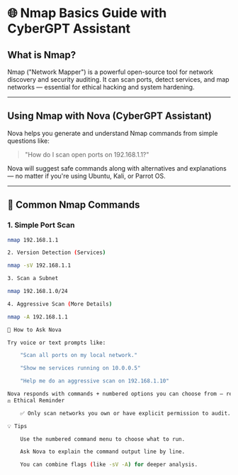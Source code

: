 

# 🌐 Nmap Basics Guide with CyberGPT Assistant

## What is Nmap?
Nmap ("Network Mapper") is a powerful open-source tool for network discovery and security auditing. It can scan ports, detect services, and map networks — essential for ethical hacking and system hardening.

---

## Using Nmap with Nova (CyberGPT Assistant)

Nova helps you generate and understand Nmap commands from simple questions like:

> "How do I scan open ports on 192.168.1.1?"

Nova will suggest safe commands along with alternatives and explanations — no matter if you're using Ubuntu, Kali, or Parrot OS.

---

## 🔧 Common Nmap Commands

### 1. Simple Port Scan
```bash
nmap 192.168.1.1

2. Version Detection (Services)

nmap -sV 192.168.1.1

3. Scan a Subnet

nmap 192.168.1.0/24

4. Aggressive Scan (More Details)

nmap -A 192.168.1.1

🎤 How to Ask Nova

Try voice or text prompts like:

    "Scan all ports on my local network."

    "Show me services running on 10.0.0.5"

    "Help me do an aggressive scan on 192.168.1.10"

Nova responds with commands + numbered options you can choose from — ready to copy, run, or modify.
⚖️ Ethical Reminder

    ✅ Only scan networks you own or have explicit permission to audit. Unauthorized scanning is illegal and unethical.

💡 Tips

    Use the numbered command menu to choose what to run.

    Ask Nova to explain the command output line by line.

    You can combine flags (like -sV -A) for deeper analysis.